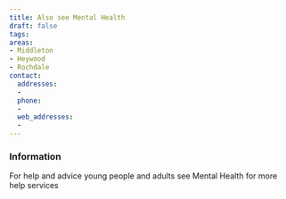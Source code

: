 ```yaml
---
title: Also see Mental Health
draft: false
tags:
areas:
- Middleton
- Heywood
- Rochdale
contact:
  addresses:
  - 
  phone:
  - 
  web_addresses:
  - 
---
```


### Information
For help and advice
young people and adults
see Mental Health for more help services

